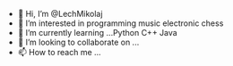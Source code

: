 - 👋 Hi, I’m @LechMikolaj
- 👀 I’m interested in programming music electronic chess   
- 🌱 I’m currently learning ...Python C++ Java
- 💞️ I’m looking to collaborate on ...
- 📫 How to reach me ...

<!---
LechMikolaj/LechMikolaj is a ✨ special ✨ repository because its `README.md` (this file) appears on your GitHub profile.
You can click the Preview link to take a look at your changes.
--->
